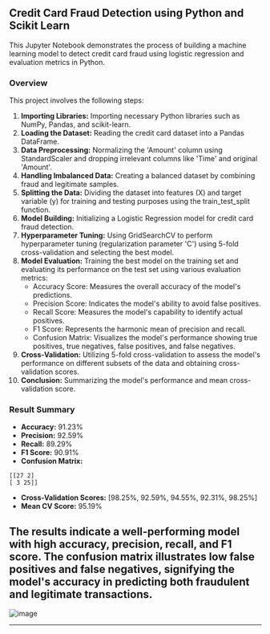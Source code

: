 ## Credit Card Fraud Detection using Python and Scikit Learn

This Jupyter Notebook demonstrates the process of building a machine learning model to detect credit card fraud using logistic regression and evaluation metrics in Python.

### Overview

This project involves the following steps:

1. **Importing Libraries:** Importing necessary Python libraries such as NumPy, Pandas, and scikit-learn.
2. **Loading the Dataset:** Reading the credit card dataset into a Pandas DataFrame.
3. **Data Preprocessing:** Normalizing the 'Amount' column using StandardScaler and dropping irrelevant columns like 'Time' and original 'Amount'.
4. **Handling Imbalanced Data:** Creating a balanced dataset by combining fraud and legitimate samples.
5. **Splitting the Data:** Dividing the dataset into features (X) and target variable (y) for training and testing purposes using the train_test_split function.
6. **Model Building:** Initializing a Logistic Regression model for credit card fraud detection.
7. **Hyperparameter Tuning:** Using GridSearchCV to perform hyperparameter tuning (regularization parameter 'C') using 5-fold cross-validation and selecting the best model.
8. **Model Evaluation:** Training the best model on the training set and evaluating its performance on the test set using various evaluation metrics:
   - Accuracy Score: Measures the overall accuracy of the model's predictions.
   - Precision Score: Indicates the model's ability to avoid false positives.
   - Recall Score: Measures the model's capability to identify actual positives.
   - F1 Score: Represents the harmonic mean of precision and recall.
   - Confusion Matrix: Visualizes the model's performance showing true positives, true negatives, false positives, and false negatives.
9. **Cross-Validation:** Utilizing 5-fold cross-validation to assess the model's performance on different subsets of the data and obtaining cross-validation scores.
10. **Conclusion:** Summarizing the model's performance and mean cross-validation score.

### Result Summary

- **Accuracy:** 91.23%
- **Precision:** 92.59%
- **Recall:** 89.29%
- **F1 Score:** 90.91%
- **Confusion Matrix:**
```
[[27 2]
[ 3 25]]
```
- **Cross-Validation Scores:** [98.25%, 92.59%, 94.55%, 92.31%, 98.25%]
- **Mean CV Score:** 95.19%

## The results indicate a well-performing model with high accuracy, precision, recall, and F1 score. The confusion matrix illustrates low false positives and false negatives, signifying the model's accuracy in predicting both fraudulent and legitimate transactions.

![image](https://github.com/ParmeetChanne/credit-fraud-detection/assets/67189839/3719a3ef-194a-4e52-b222-75eff641582c)


---
